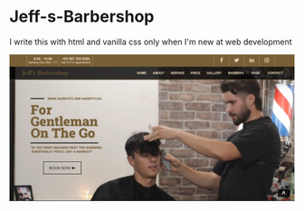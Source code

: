 # Jeff-s-Barbershop
I write this with html and vanilla css only when I'm new at web development

![](img/thumbnail.png "This is Jeff's Barbershop")
